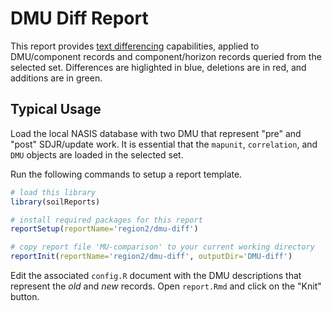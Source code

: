 # DMU Diff Report
This report provides [text differencing](https://en.wikipedia.org/wiki/Diff_utility) capabilities, applied to DMU/component records and component/horizon records queried from the selected set. Differences are higlighted in blue, deletions are in red, and additions are in green.

## Typical Usage
Load the local NASIS database with two DMU that represent "pre" and "post" SDJR/update work. It is essential that the `mapunit`, `correlation`, and `DMU` objects are loaded in the selected set.

Run the following commands to setup a report template.
```r
# load this library
library(soilReports)

# install required packages for this report
reportSetup(reportName='region2/dmu-diff')

# copy report file 'MU-comparison' to your current working directory
reportInit(reportName='region2/dmu-diff', outputDir='DMU-diff')
```

Edit the associated `config.R` document with the DMU descriptions that represent the *old* and *new* records. Open `report.Rmd` and click on the "Knit" button.
